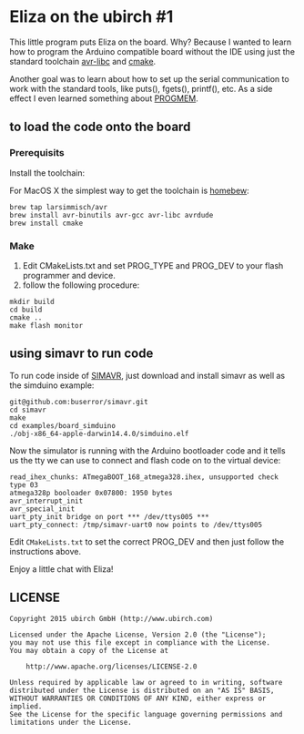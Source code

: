 # Eliza on the ubirch #1

This little program puts Eliza on the board. Why? Because I wanted to learn how to
program the Arduino compatible board without the IDE using just the standard toolchain
[avr-libc](http://www.nongnu.org/avr-libc/) and [cmake](http://www.cmake.org/).

Another goal was to learn about how to set up the serial communication to work with
the standard tools, like puts(), fgets(), printf(), etc. As a side effect I even learned
something about [PROGMEM](http://www.fourwalledcubicle.com/AVRArticles.php).

## to load the code onto the board 

### Prerequisits

Install the toolchain:

For MacOS X the simplest way to get the toolchain is [homebew](http://brew.sh/):

```
brew tap larsimmisch/avr
brew install avr-binutils avr-gcc avr-libc avrdude
brew install cmake
```

### Make

1. Edit CMakeLists.txt and set PROG_TYPE and PROG_DEV to your flash programmer and device.
2. follow the following procedure:

```
mkdir build
cd build
cmake ..
make flash monitor
```

## using simavr to run code

To run code inside of [SIMAVR](https://github.com/buserror/simavr), just download and install simavr as well as the simduino
example:

```
git@github.com:buserror/simavr.git
cd simavr
make
cd examples/board_simduino
./obj-x86_64-apple-darwin14.4.0/simduino.elf 
```

Now the simulator is running with the Arduino bootloader code and it tells us the tty we can
use to connect and flash code on to the virtual device:

```
read_ihex_chunks: ATmegaBOOT_168_atmega328.ihex, unsupported check type 03
atmega328p booloader 0x07800: 1950 bytes
avr_interrupt_init
avr_special_init
uart_pty_init bridge on port *** /dev/ttys005 ***
uart_pty_connect: /tmp/simavr-uart0 now points to /dev/ttys005
```

Edit ```CMakeLists.txt``` to set the correct PROG_DEV and then just follow the instructions above.





Enjoy a little chat with Eliza!

## LICENSE

    Copyright 2015 ubirch GmbH (http://www.ubirch.com)
    
    Licensed under the Apache License, Version 2.0 (the "License");
    you may not use this file except in compliance with the License.
    You may obtain a copy of the License at
    
        http://www.apache.org/licenses/LICENSE-2.0
    
    Unless required by applicable law or agreed to in writing, software
    distributed under the License is distributed on an "AS IS" BASIS,
    WITHOUT WARRANTIES OR CONDITIONS OF ANY KIND, either express or implied.
    See the License for the specific language governing permissions and
    limitations under the License.
